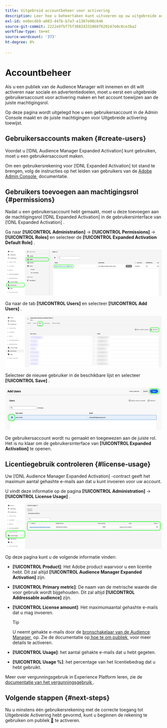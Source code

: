 ```yaml
---
title: Uitgebreid accountbeheer voor activering
description: Leer hoe u beheertaken kunt uitvoeren op uw uitgebreide activeringsaccount, zoals het controleren van het gebruik van licenties en het toewijzen van de juiste machtigingen.
exl-id: ee0ec4b9-a083-447b-b7a7-e1307e90c646
source-git-commit: 2222e9fbf75f3082d331868f820247e0c0ce3ba2
workflow-type: tm+mt
source-wordcount: '373'
ht-degree: 0%

---
```


# Accountbeheer

Als u een publiek van de Audience Manager wilt innemen en dit wilt activeren naar sociale en advertentiedoelen, moet u eerst een uitgebreide gebruikersaccount voor activering maken en het account toewijzen aan de juiste machtigingsrol.

Op deze pagina wordt uitgelegd hoe u een gebruikersaccount in de Admin Console maakt en de juiste machtigingen voor Uitgebreide activering toewijst.

## Gebruikersaccounts maken {#create-users}

Voordat u [!DNL Audience Manager Expanded Activation] kunt gebruiken, moet u een gebruikersaccount maken.

Om een gebruikersrekening voor [!DNL Expanded Activation] tot stand te brengen, volg de instructies op het leiden van gebruikers van de [&#x200B; Adobe Admin Console &#x200B;](https://helpx.adobe.com/nl/enterprise/using/manage-users-individually.html) documentatie.

## Gebruikers toevoegen aan machtigingsrol {#permissions}

Nadat u een gebruikersaccount hebt gemaakt, moet u deze toevoegen aan de machtigingsrol [!DNL Expanded Activation] in de gebruikersinterface van [!DNL Expanded Activation] .

Ga naar **[!UICONTROL Administration]** -> **[!UICONTROL Permissions]** -> **[!UICONTROL Roles]** en selecteer de **[!UICONTROL Expanded Activation Default Role]** .

![&#x200B; Uitgebreide het gebruikersinterfacebeeld dat van de Activering de pagina van Rollen toont.](assets/expanded-activation-role.png)

Ga naar de tab **[!UICONTROL Users]** en selecteer **[!UICONTROL Add Users]** .

![&#x200B; Uitgebreide het gebruikersinterfacebeeld dat van de Activering de pagina van Gebruikers toont.](assets/add-users.png)

Selecteer de nieuwe gebruiker in de beschikbare lijst en selecteer **[!UICONTROL Save]** .

![&#x200B; Uitgebreide het gebruikersinterfacebeeld dat van de Activering de Add pagina van Gebruikers toont.](assets/add-user.png)

De gebruikersaccount wordt nu gemaakt en toegewezen aan de juiste rol. Het is nu klaar om de gebruikersinterface van **[!UICONTROL Expanded Activation]** te openen.

## Licentiegebruik controleren {#license-usage}

Uw [!DNL Audience Manager Expanded Activation] -contract geeft het maximum aantal gehashte e-mails aan dat u kunt invoeren voor uw account.

U vindt deze informatie op de pagina **[!UICONTROL Administration]** -> **[!UICONTROL License Usage]** .

![&#x200B; Uitgebreide het gebruikersinterfacebeeld dat van de Activering het scherm van het vergunningsgebruik toont.](assets/license-usage.png)

Op deze pagina kunt u de volgende informatie vinden:

* **[!UICONTROL Product]**: Het Adobe product waarvoor u een licentie hebt. Dit zal altijd **[!UICONTROL Audience Manager Expanded Activation]** zijn.
* **[!UICONTROL Primary metric]**: De naam van de metrische waarde die voor gebruik wordt bijgehouden. Dit zal altijd **[!UICONTROL Addressable audience]** zijn.
* **[!UICONTROL License amount]**: Het maximumaantal gehashte e-mails dat u mag invoeren.

  >[!TIP]
  >
  >U neemt gehakte e-mails door de [&#x200B; bronschakelaar van de Audience Manager &#x200B;](../sources/connectors/adobe-applications/audience-manager.md) op. Zie de documentatie op [&#x200B; hoe te om publiek &#x200B;](activate-audiences.md) voor meer details te activeren.

* **[!UICONTROL Usage]**: het aantal gehakte e-mails dat u hebt gegeten.
* **[!UICONTROL Usage %]**: het percentage van het licentiebedrag dat u hebt gebruikt.

Meer over vergunningsgebruik in Experience Platform leren, zie de [&#x200B; documentatie van het vergunningsgebruik &#x200B;](../dashboards/guides/license-usage.md).

## Volgende stappen {#next-steps}

Nu u minstens één gebruikersrekening met de correcte toegang tot Uitgebreide Activering hebt gevormd, kunt u beginnen de rekening te gebruiken om publiek [&#128279;](activate-audiences.md) te activeren.
